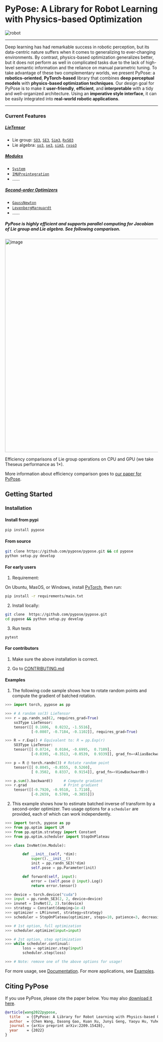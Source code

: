 # PyPose: A Library for Robot Learning with Physics-based Optimization

![robot](https://user-images.githubusercontent.com/8695500/193484553-2da66824-4461-4aca-ad8c-b17c05bef067.png)

-----

Deep learning has had remarkable success in robotic perception, but its data-centric nature suffers when it comes to generalizing to ever-changing environments. By contrast, physics-based optimization generalizes better, but it does not perform as well in complicated tasks due to the lack of high-level semantic information and the reliance on manual parametric tuning. To take advantage of these two complementary worlds, we present PyPose: a **robotics-oriented**, **PyTorch-based** library that combines **deep perceptual models** with **physics-based optimization techniques**. Our design goal for PyPose is to make it **user-friendly**, **efficient**, and **interpretable** with a tidy and well-organized architecture. Using an **imperative style interface**, it can be easily integrated into **real-world robotic applications**. 

-----

### Current Features

##### [LieTensor](https://pypose.org/docs/main/modules/)

- Lie group: [`SO3`](https://pypose.org/docs/main/generated/pypose.SO3/), [`SE3`](https://pypose.org/docs/main/generated/pypose.SE3/), [`Sim3`](https://pypose.org/docs/main/generated/pypose.Sim3/), [`RxSO3`](https://pypose.org/docs/main/generated/pypose.RxSO3/)
- Lie algebra: [`so3`](https://pypose.org/docs/main/generated/pypose.so3/), [`se3`](https://pypose.org/docs/main/generated/pypose.se3/), [`sim3`](https://pypose.org/docs/main/generated/pypose.sim3/), [`rxso3`](https://pypose.org/docs/main/generated/pypose.rxso3/)

##### [Modules](https://pypose.org/docs/main/modules/)

- [`System`](https://pypose.org/docs/main/generated/pypose.module.System)
- [`IMUPreintegration`](https://pypose.org/docs/main/generated/pypose.module.IMUPreintegrator/)
- ......

##### [Second-order Optimizers](https://pypose.org/docs/main/optim/)

- [`GaussNewton`](https://pypose.org/docs/main/generated/pypose.optim.GaussNewton)
- [`LevenbergMarquardt`](https://pypose.org/docs/main/generated/pypose.optim.LevenbergMarquardt/)
- ......

##### PyPose is highly efficient and supports parallel computing for Jacobian of Lie group and Lie algebra. See following comparison.

<img width="700" alt="image" src="https://user-images.githubusercontent.com/8695500/193468407-acbadb86-15d9-45d3-b7ef-864db744df38.png">

Efficiency comparisons of Lie group operations on CPU and GPU (we take Theseus performance as 1×).

More information about efficiency comparison goes to [our paper for PyPose](https://arxiv.org/abs/2209.15428).

## Getting Started
    
### Installation

#### Install from **pypi**
```bash
pip install pypose
```

#### **From source**
```bash
git clone https://github.com/pypose/pypose.git && cd pypose
python setup.py develop
```

#### For early users

1. Requirement:

On Ubuntu, MasOS, or Windows, install [PyTorch](https://pytorch.org/), then run:

```bash
pip install -r requirements/main.txt
```

2.  Install locally:

```bash
git clone  https://github.com/pypose/pypose.git
cd pypose && python setup.py develop
```

3. Run tests

```bash
pytest
```

####  For contributors

1. Make sure the above installation is correct. 

2. Go to [CONTRIBUTING.md](CONTRIBUTING.md)


#### Examples

1. The following code sample shows how to rotate random points and compute the gradient of batched rotation.

```python
>>> import torch, pypose as pp

>>> # A random so(3) LieTensor
>>> r = pp.randn_so3(2, requires_grad=True)
    so3Type LieTensor:
    tensor([[ 0.1606,  0.0232, -1.5516],
            [-0.0807, -0.7184, -0.1102]], requires_grad=True)

>>> R = r.Exp() # Equivalent to: R = pp.Exp(r)
    SO3Type LieTensor:
    tensor([[ 0.0724,  0.0104, -0.6995,  0.7109],
            [-0.0395, -0.3513, -0.0539,  0.9339]], grad_fn=<AliasBackward0>)

>>> p = R @ torch.randn(3) # Rotate random point
    tensor([[ 0.8045, -0.8555,  0.5260],
            [ 0.3502,  0.8337,  0.9154]], grad_fn=<ViewBackward0>)

>>> p.sum().backward()     # Compute gradient
>>> r.grad                 # Print gradient
    tensor([[-0.7920, -0.9510,  1.7110],
            [-0.2659,  0.5709, -0.3855]])
```

2. This example shows how to estimate batched inverse of transform by a second-order optimizer. Two usage options for a `scheduler` are provided, each of which can work independently.

```python
>>> import torch, pypose as pp
>>> from pp.optim import LM
>>> from pp.optim.strategy import Constant
>>> from pp.optim.scheduler import StopOnPlateau

>>> class InvNet(nn.Module):

        def __init__(self, *dim):
            super().__init__()
            init = pp.randn_SE3(*dim)
            self.pose = pp.Parameter(init)

        def forward(self, input):
            error = (self.pose @ input).Log()
            return error.tensor()

>>> device = torch.device("cuda")
>>> input = pp.randn_SE3(2, 2, device=device)
>>> invnet = InvNet(2, 2).to(device)
>>> strategy = Constant(damping=1e-4)
>>> optimizer = LM(invnet, strategy=strategy)
>>> scheduler = StopOnPlateau(optimizer, steps=10, patience=3, decreasing=1e-3, verbose=True)

>>> # 1st option, full optimization
>>> scheduler.optimize(input=input)

>>> # 2st option, step optimization
>>> while scheduler.continual:
        loss = optimizer.step(input)
        scheduler.step(loss)

>>> # Note: remove one of the above options for usage!
```

For more usage, see [Documentation](https://pypose.org/docs). For more applications, see [Examples](https://github.com/pypose/pypose/tree/main/examples).

## Citing PyPose

If you use PyPose, please cite the paper below. You may also [download it here](https://arxiv.org/abs/2209.15428).

```bibtex
@article{wang2022pypose,
  title   = {{PyPose: A Library for Robot Learning with Physics-based Optimization}},
  author  = {Chen Wang, Dasong Gao, Kuan Xu, Junyi Geng, Yaoyu Hu, Yuheng Qiu, Bowen Li, Fan Yang, Brady Moon, Abhinav Pandey, Aryan, Jiahe Xu, Tianhao Wu, Haonan He, Daning Huang, Zhongqiang Ren, Shibo Zhao, Taimeng Fu, Pranay Reddy, Xiao Lin, Wenshan Wang, Jingnan Shi, Rajat Talak, Han Wang, Huai Yu, Shanzhao Wang, Ananth Kashyap, Rohan Bandaru, Karthik Dantu, Jiajun Wu, Luca Carlone, Marco Hutter, Sebastian Scherer},
  journal = {arXiv preprint arXiv:2209.15428},
  year    = {2022}
}
```
